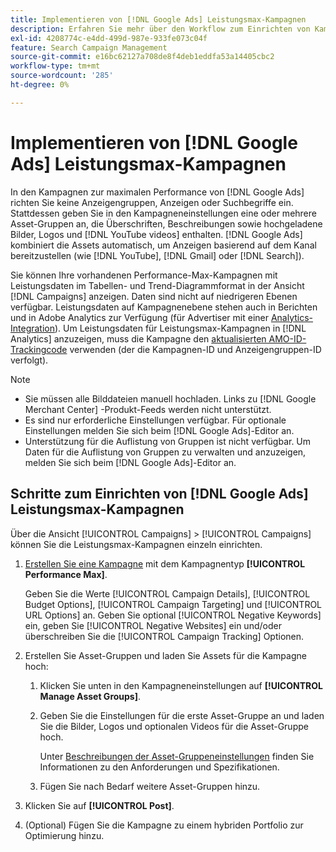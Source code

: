 ```yaml
---
title: Implementieren von [!DNL Google Ads] Leistungsmax-Kampagnen
description: Erfahren Sie mehr über den Workflow zum Einrichten von Kampagnen mit der höchsten Leistung. [!DNL Google Ads]
exl-id: 4208774c-e4dd-499d-987e-933fe073c04f
feature: Search Campaign Management
source-git-commit: e16bc62127a708de8f4deb1eddfa53a14405cbc2
workflow-type: tm+mt
source-wordcount: '285'
ht-degree: 0%

---
```


# Implementieren von [!DNL Google Ads] Leistungsmax-Kampagnen

In den Kampagnen zur maximalen Performance von [!DNL Google Ads] richten Sie keine Anzeigengruppen, Anzeigen oder Suchbegriffe ein. Stattdessen geben Sie in den Kampagneneinstellungen eine oder mehrere Asset-Gruppen an, die Überschriften, Beschreibungen sowie hochgeladene Bilder, Logos und [!DNL YouTube videos] enthalten. [!DNL Google Ads] kombiniert die Assets automatisch, um Anzeigen basierend auf dem Kanal bereitzustellen (wie [!DNL YouTube], [!DNL Gmail] oder [!DNL Search]).

Sie können Ihre vorhandenen Performance-Max-Kampagnen mit Leistungsdaten im Tabellen- und Trend-Diagrammformat in der Ansicht [!DNL Campaigns] anzeigen. Daten sind nicht auf niedrigeren Ebenen verfügbar. Leistungsdaten auf Kampagnenebene stehen auch in Berichten und in Adobe Analytics zur Verfügung (für Advertiser mit einer [Analytics-Integration](/help/integrations/analytics/overview.md)). Um Leistungsdaten für Leistungsmax-Kampagnen in [!DNL Analytics] anzuzeigen, muss die Kampagne den [aktualisierten AMO-ID-Trackingcode](/help/integrations/analytics/ids.md#amo-id-formats) verwenden (der die Kampagnen-ID und Anzeigengruppen-ID verfolgt).

>[!NOTE]
>
>* Sie müssen alle Bilddateien manuell hochladen. Links zu [!DNL Google Merchant Center] -Produkt-Feeds werden nicht unterstützt.
>* Es sind nur erforderliche Einstellungen verfügbar. Für optionale Einstellungen melden Sie sich beim [!DNL Google Ads]-Editor an.
>* Unterstützung für die Auflistung von Gruppen ist nicht verfügbar. Um Daten für die Auflistung von Gruppen zu verwalten und anzuzeigen, melden Sie sich beim [!DNL Google Ads]-Editor an.

## Schritte zum Einrichten von [!DNL Google Ads] Leistungsmax-Kampagnen

Über die Ansicht [!UICONTROL Campaigns] > [!UICONTROL Campaigns] können Sie die Leistungsmax-Kampagnen einzeln einrichten.

1. [Erstellen Sie eine Kampagne](/help/search-social-commerce/campaign-management/campaigns/campaign-manage.md) mit dem Kampagnentyp **[!UICONTROL Performance Max]**.

   Geben Sie die Werte [!UICONTROL Campaign Details], [!UICONTROL Budget Options], [!UICONTROL Campaign Targeting] und [!UICONTROL URL Options] an. Geben Sie optional [!UICONTROL Negative Keywords] ein, geben Sie [!UICONTROL Negative Websites] ein und/oder überschreiben Sie die [!UICONTROL Campaign Tracking] Optionen.

1. Erstellen Sie Asset-Gruppen und laden Sie Assets für die Kampagne hoch:

   1. Klicken Sie unten in den Kampagneneinstellungen auf **[!UICONTROL Manage Asset Groups]**.

   1. Geben Sie die Einstellungen für die erste Asset-Gruppe an und laden Sie die Bilder, Logos und optionalen Videos für die Asset-Gruppe hoch.

      Unter [Beschreibungen der Asset-Gruppeneinstellungen](/help/search-social-commerce/campaign-management/campaigns/campaign-settings-google.md) finden Sie Informationen zu den Anforderungen und Spezifikationen.

   1. Fügen Sie nach Bedarf weitere Asset-Gruppen hinzu.

1. Klicken Sie auf **[!UICONTROL Post]**.

1. (Optional) Fügen Sie die Kampagne zu einem hybriden Portfolio zur Optimierung hinzu.
